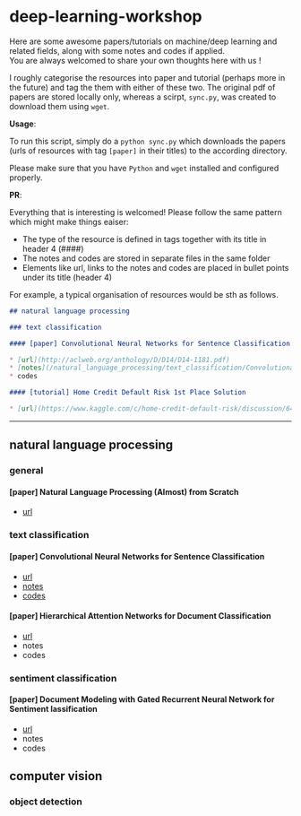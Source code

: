 # deep-learning-workshop

Here are some awesome papers/tutorials on machine/deep learning and related fields, along with some notes and codes if applied.  
You are always welcomed to share your own thoughts here with us !

I roughly categorise the resources into paper and tutorial (perhaps more in the future) and tag the them with either of these two. The original pdf of papers are stored locally only, whereas a scirpt, `sync.py`, was created to download them using `wget`. 

**Usage**:

To run this script, simply do a `python sync.py` which downloads the papers (urls of resources with tag `[paper]` in their titles) to the according directory. 

Please make sure that you have `Python` and `wget` installed and configured properly. 

**PR**:

Everything that is interesting is welcomed! Please follow the same pattern which might make things eaiser:

* The type of the resource is defined in tags together with its title in header 4 (####)
* The notes and codes are stored in separate files in the same folder
* Elements like url, links to the notes and codes are placed in bullet points under its title (header 4)

For example, a typical organisation of resources would be sth as follows.

```markdown
## natural language processing

### text classification

#### [paper] Convolutional Neural Networks for Sentence Classification

* [url](http://aclweb.org/anthology/D/D14/D14-1181.pdf)
* [notes](/natural_language_processing/text_classification/Convolutional_Neural_Networks_for_Sentence_Classification.md)
* codes

#### [tutorial] Home Credit Default Risk 1st Place Solution

* [url](https://www.kaggle.com/c/home-credit-default-risk/discussion/64821)
```

---

## natural language processing

### general

#### [paper] Natural Language Processing (Almost) from Scratch

* [url](http://jmlr.org/papers/volume12/collobert11a/collobert11a.pdf)

### text classification

#### [paper] Convolutional Neural Networks for Sentence Classification

* [url](http://aclweb.org/anthology/D/D14/D14-1181.pdf)
* [notes](/natural_language_processing/text_classification/Convolutional_Neural_Networks_for_Sentence_Classification.md)
* [codes](https://github.com/dennybritz/cnn-text-classification-tf/blob/master/text_cnn.py)

#### [paper] Hierarchical Attention Networks for Document Classification

* [url](http://aclweb.org/anthology/N/N16/N16-1174.pdf)
* notes
* codes

### sentiment classification

#### [paper] Document Modeling with Gated Recurrent Neural Network for Sentiment lassification

* [url](https://www.cs.cmu.edu/~ark/EMNLP-2015/proceedings/EMNLP/pdf/EMNLP167.pdf)
* notes
* codes

## computer vision

### object detection
